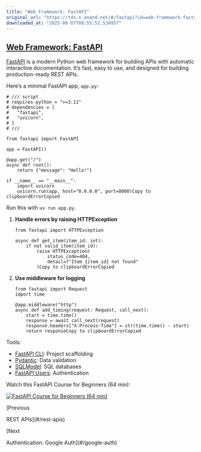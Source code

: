 ```yaml
---
title: "Web Framework: FastAPI"
original_url: "https://tds.s-anand.net/#/fastapi?id=web-framework-fastapi"
downloaded_at: "2025-06-07T09:55:52.534957"
---
```


[Web Framework: FastAPI](#/fastapi?id=web-framework-fastapi)
------------------------------------------------------------

[FastAPI](https://fastapi.tiangolo.com/) is a modern Python web framework for building APIs with automatic interactive documentation. It’s fast, easy to use, and designed for building production-ready REST APIs.

Here’s a minimal FastAPI app, `app.py`:

```
# /// script
# requires-python = ">=3.11"
# dependencies = [
#   "fastapi",
#   "uvicorn",
# ]
# ///

from fastapi import FastAPI

app = FastAPI()

@app.get("/")
async def root():
    return {"message": "Hello!"}

if __name__ == "__main__":
    import uvicorn
    uvicorn.run(app, host="0.0.0.0", port=8000)Copy to clipboardErrorCopied
```

Run this with `uv run app.py`.

1. **Handle errors by raising HTTPException**

   ```
   from fastapi import HTTPException

   async def get_item(item_id: int):
       if not valid_item(item_id):
           raise HTTPException(
               status_code=404,
               detail=f"Item {item_id} not found"
           )Copy to clipboardErrorCopied
   ```
2. **Use middleware for logging**

   ```
   from fastapi import Request
   import time

   @app.middleware("http")
   async def add_timing(request: Request, call_next):
       start = time.time()
       response = await call_next(request)
       response.headers["X-Process-Time"] = str(time.time() - start)
       return responseCopy to clipboardErrorCopied
   ```

Tools:

* [FastAPI CLI](https://fastapi.tiangolo.com/tutorial/fastapi-cli/): Project scaffolding
* [Pydantic](https://pydantic-docs.helpmanual.io/): Data validation
* [SQLModel](https://sqlmodel.tiangolo.com/): SQL databases
* [FastAPI Users](https://fastapi-users.github.io/): Authentication

Watch this FastAPI Course for Beginners (64 min):

[![FastAPI Course for Beginners (64 min)](https://i.ytimg.com/vi_webp/tLKKmouUams/sddefault.webp)](https://youtu.be/tLKKmouUams)

[Previous

REST APIs](#/rest-apis)

[Next

Authentication: Google Auth](#/google-auth)